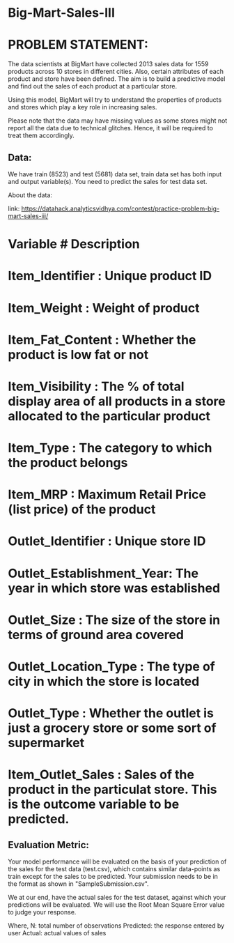 # Big-Mart-Sales-III
# PROBLEM STATEMENT:

The data scientists at BigMart have collected 2013 sales data for 1559 products across 10 stores in different cities. 
Also, certain attributes of each product and store have been defined.
The aim is to build a predictive model and find out the sales of each product at a particular store.

Using this model, BigMart will try to understand the properties of products and stores which play a key role in increasing sales.

Please note that the data may have missing values as some stores might not report all the data due to technical glitches. 
Hence, it will be required to treat them accordingly.

## Data:
We have train (8523) and test (5681) data set, train data set has both input and output variable(s). 
You need to predict the sales for test data set.

About the data:

link: https://datahack.analyticsvidhya.com/contest/practice-problem-big-mart-sales-iii/

# Variable                   # Description

# Item_Identifier          :    Unique product ID
# Item_Weight              :    Weight of product    	
# Item_Fat_Content         :	  Whether the product is low fat or not
# Item_Visibility          :    The % of total display area of all products in a store allocated to the particular product
# Item_Type                :    The category to which the product belongs
# Item_MRP                 :    Maximum Retail Price (list price) of the product
# Outlet_Identifier        :    Unique store ID
# Outlet_Establishment_Year:    The year in which store was established
# Outlet_Size              :    The size of the store in terms of ground area covered
# Outlet_Location_Type     :    The type of city in which the store is located
# Outlet_Type              :    Whether the outlet is just a grocery store or some sort of supermarket
# Item_Outlet_Sales        :    Sales of the product in the particulat store. This is the outcome variable to be predicted.



## Evaluation Metric:
 
Your model performance will be evaluated on the basis of your prediction of the sales for the test data (test.csv), 
which contains similar data-points as train except for the sales to be predicted. 
Your submission needs to be in the format as shown in "SampleSubmission.csv".

We at our end, have the actual sales for the test dataset, against which your predictions will be evaluated.
We will use the Root Mean Square Error value to judge your response.

Where,
N: total number of observations
Predicted: the response entered by user
Actual: actual values of sales
